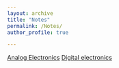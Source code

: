 ```yaml
---
layout: archive
title: "Notes"
permalink: /Notes/
author_profile: true

---
```


   
<a href="/notes/EC/analog razavi notes.pdf"  type="application/pdf">Analog Electronics</a>
<a href="/notes/EC/digital%20intigrated%20circult.pdf"  type="application/pdf">Digital electronics</a>

   
